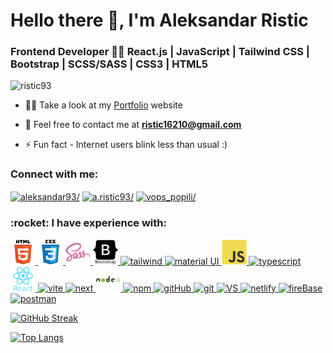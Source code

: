 <h1 align="left">Hello there 👋, I'm Aleksandar Ristic</h1>
<h3 align="left">Frontend Developer 👨‍💻 React.js | JavaScript | Tailwind CSS |  Bootstrap | SCSS/SASS | CSS3 | HTML5</h3>

<p align="left"> <img src="https://komarev.com/ghpvc/?username=ristic93&label=Profile%20views&color=0e75b6&style=flat" alt="ristic93" /> </p>

- 👨‍💻 Take a look at my [Portfolio](https://portfolio-ristic93.netlify.app/) website  

- 💬 Feel free to contact me at **ristic16210@gmail.com**

- ⚡ Fun fact - Internet users blink less than usual :)

<h3 align="left">Connect with me:</h3>
<p align="left">
<a href="https://linkedin.com/in/aleksandar93/" target="blank"><img align="center" src="https://raw.githubusercontent.com/rahuldkjain/github-profile-readme-generator/master/src/images/icons/Social/linked-in-alt.svg" alt="aleksandar93/" height="30" width="40" /></a>
<a href="https://fb.com/a.ristic93/" target="blank"><img align="center" src="https://raw.githubusercontent.com/rahuldkjain/github-profile-readme-generator/master/src/images/icons/Social/facebook.svg" alt="a.ristic93/" height="30" width="40" /></a>
<a href="https://instagram.com/vops_popili/" target="blank"><img align="center" src="https://raw.githubusercontent.com/rahuldkjain/github-profile-readme-generator/master/src/images/icons/Social/instagram.svg" alt="vops_popili/" height="30" width="40" /></a>
</p>

<h3 align="left">:rocket: I have experience with:</h3>
<p align="left"> 
<a href="https://www.w3.org/html/" target="_blank" rel="noreferrer"> <img src="https://raw.githubusercontent.com/devicons/devicon/master/icons/html5/html5-original-wordmark.svg" alt="html5" width="40" height="40"/> </a>
  <a href="https://www.w3schools.com/css/" target="_blank" rel="noreferrer"> <img src="https://raw.githubusercontent.com/devicons/devicon/master/icons/css3/css3-original-wordmark.svg" alt="css3" width="40" height="40"/> </a> 
  <a href="https://sass-lang.com" target="_blank" rel="noreferrer"> <img src="https://raw.githubusercontent.com/devicons/devicon/master/icons/sass/sass-original.svg" alt="sass" width="40" height="40"/> </a> 
  <a href="https://getbootstrap.com" target="_blank" rel="noreferrer"> <img src="https://raw.githubusercontent.com/devicons/devicon/master/icons/bootstrap/bootstrap-plain-wordmark.svg" alt="bootstrap" width="40" height="40"/> </a> 
  <a href="https://tailwindcss.com/" target="_blank" rel="noreferrer"> <img src="https://www.vectorlogo.zone/logos/tailwindcss/tailwindcss-icon.svg" alt="tailwind" width="40" height="40"/> </a>
  <a href="https://mui.com/" target="_blank" rel="noreferrer"> <img src="https://v4.material-ui.com/static/logo.png" alt="material UI" width="40" height="40"/> </a> 
  <a href="https://developer.mozilla.org/en-US/docs/Web/JavaScript" target="_blank" rel="noreferrer"> <img src="https://raw.githubusercontent.com/devicons/devicon/master/icons/javascript/javascript-original.svg" alt="javascript" width="40" height="40"/> </a> 
  <a href="https://www.typescriptlang.org/" target="_blank" rel="noreferrer"> <img src="https://cdn.worldvectorlogo.com/logos/typescript.svg" alt="typescript" width="40" height="40"/> </a> 
  <a href="https://reactjs.org/" target="_blank" rel="noreferrer"> <img src="https://raw.githubusercontent.com/devicons/devicon/master/icons/react/react-original-wordmark.svg" alt="react" width="40" height="40"/> </a> 
  <a href="https://vitejs.dev/" target="_blank" rel="noreferrer"> <img src="https://cdn.worldvectorlogo.com/logos/vitejs.svg" alt="vite" width="40" height="40"/> </a> 
   <a href="https://nextjs.org/" target="_blank" rel="noreferrer"> <img src="https://www.rlogical.com/wp-content/uploads/2021/08/Rlogical-Blog-Images-thumbnail.png" alt="next" width="40" height="40"/> </a>
  <a href="https://nodejs.org/en" target="_blank" rel="noreferrer"> <img src="https://github.com/devicons/devicon/blob/master/icons/nodejs/nodejs-original-wordmark.svg" alt="node.js" width="40" height="40"/> </a>
   <a href="https://www.npmjs.com/" target="_blank" rel="noreferrer"> <img src="https://www.vectorlogo.zone/logos/npmjs/npmjs-ar21.svg" alt="npm" width="40" height="40"/> </a>
  <a href="https://github.com/" target="_blank" rel="noreferrer"> <img src="https://www.svgrepo.com/show/35001/github.svg" alt="gitHub" width="40" height="40"/> </a> 
  <a href="https://git-scm.com/" target="_blank" rel="noreferrer"> <img src="https://upload.wikimedia.org/wikipedia/commons/thumb/3/3f/Git_icon.svg/2048px-Git_icon.svg.png" alt="git" width="40" height="40"/> </a> 
  <a href="https://code.visualstudio.com/" target="_blank" rel="noreferrer"> <img src="https://upload.wikimedia.org/wikipedia/commons/thumb/9/9a/Visual_Studio_Code_1.35_icon.svg/2048px-Visual_Studio_Code_1.35_icon.svg.png" alt="VS" width="40" height="40"/> </a> 
  <a href="https://www.netlify.com/" target="_blank" rel="noreferrer"> <img src="https://cdn.iconscout.com/icon/free/png-256/netlify-3628945-3030170.png" alt="netlify" width="40" height="40"/> </a> 
  <a href="https://firebase.google.com/" target="_blank" rel="noreferrer"> <img src="https://firebase.google.com/static/downloads/brand-guidelines/PNG/logo-logomark.png" alt="fireBase" width="40" height="40"/> </a>
  <a href="https://www.postman.com/" target="_blank" rel="noreferrer"> <img src="https://www.svgrepo.com/download/354202/postman-icon.svg" alt="postman" width="40" height="40"/> </a> 
</p>

[![GitHub Streak](http://github-readme-streak-stats.herokuapp.com?user=ristic93&theme=dark&background=000000)](https://git.io/streak-stats)

[![Top Langs](https://github-readme-stats.vercel.app/api/top-langs/?username=ristic93&layout=compact&theme=vision-friendly-dark)](https://github.com/anuraghazra/github-readme-stats)
  


<!---
ristic93/ristic93 is a ✨ special ✨ repository because its `README.md` (this file) appears on your GitHub profile.
You can click the Preview link to take a look at your changes.
--->
